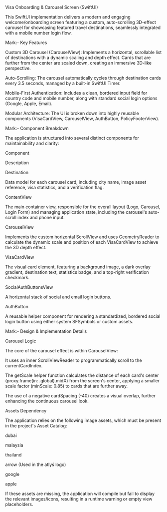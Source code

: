 Visa Onboarding & Carousel Screen (SwiftUI)

This SwiftUI implementation delivers a modern and engaging welcome/onboarding screen featuring a custom, auto-scrolling 3D-effect carousel for showcasing featured travel destinations, seamlessly integrated with a mobile number login flow.

Mark:- Key Features

Custom 3D Carousel (CarouselView): Implements a horizontal, scrollable list of destinations with a dynamic scaling and depth effect. Cards that are further from the center are scaled down, creating an immersive 3D-like perspective.

Auto-Scrolling: The carousel automatically cycles through destination cards every 3.5 seconds, managed by a built-in SwiftUI Timer.

Mobile-First Authentication: Includes a clean, bordered input field for country code and mobile number, along with standard social login options (Google, Apple, Email).

Modular Architecture: The UI is broken down into highly reusable components (VisaCardView, CarouselView, AuthButton, PolicyFooterView).

Mark:- Component Breakdown

The application is structured into several distinct components for maintainability and clarity:

Component

Description

Destination

Data model for each carousel card, including city name, image asset reference, visa statistics, and a verification flag.

ContentView

The main container view, responsible for the overall layout (Logo, Carousel, Login Form) and managing application state, including the carousel's auto-scroll index and phone input.

CarouselView

Implements the custom horizontal ScrollView and uses GeometryReader to calculate the dynamic scale and position of each VisaCardView to achieve the 3D depth effect.

VisaCardView

The visual card element, featuring a background image, a dark overlay gradient, destination text, statistics badge, and a top-right verification checkmark.

SocialAuthButtonsView

A horizontal stack of social and email login buttons.

AuthButton

A reusable helper component for rendering a standardized, bordered social login button using either system SFSymbols or custom assets.

Mark:- Design & Implementation Details

Carousel Logic

The core of the carousel effect is within CarouselView:

It uses an inner ScrollViewReader to programmatically scroll to the currentCardIndex.

The getScale helper function calculates the distance of each card's center (proxy.frame(in: .global).midX) from the screen's center, applying a smaller scale factor (minScale: 0.85) to cards that are further away.

The use of a negative cardSpacing (-40) creates a visual overlap, further enhancing the continuous carousel look.

Assets Dependency

The application relies on the following image assets, which must be present in the project's Asset Catalog:

dubai

malaysia

thailand

arrow (Used in the atlyś logo)

google

apple

If these assets are missing, the application will compile but fail to display the relevant images/icons, resulting in a runtime warning or empty view placeholders.
